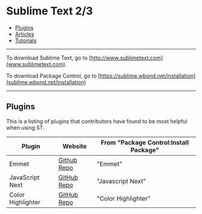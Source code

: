 Sublime Text 2/3
================

* [Plugins](#Plugins)
* [Articles](Articles)
* [Tutorials](Tutorials)

---

To download Sublime Text, go to
[http://www.sublimetext.com](www.sublimetext.com).

To download Package Control, go to
[https://sublime.wbond.net/installation](sublime.wbond.net/installation)

---

Plugins
-------

This is a listing of plugins that contributors have found to be most helpful
when using ST.

| Plugin | Website | From "Package Control:Install Package" |
| ------ | ------- | ----------------------------------------|
| Emmet | [Github Repo](https://github.com/sergeche/emmet-sublime#readme) | "Emmet" |
| JavaScript Next | [GitHub Repo](https://github.com/Benvie/JavaScriptNext.tmLanguage) | "Javascript Next" |
| Color Highlighter | [GitHub Repo](https://github.com/Monnoroch/ColorHighlighter) | "Color Highlighter" |
